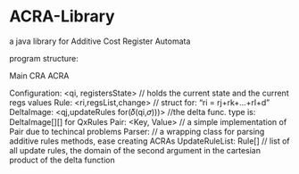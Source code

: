 # ACRA-Library
a java library for Additive Cost Register Automata

program structure: 

Main
CRA
ACRA

Configuration: <qi, registersState> // holds the current state and the current regs values
Rule: <ri,regsList,change> // struct for: “ri = rj+rk+...+rl+d” 
DeltaImage: <qj,updateRules for(𝛿(qi,𝜎)))> //the delta func. type is: DeltaImage[][] for QxRules
Pair: <Key, Value> // a simple implementation of Pair due to techincal problems
Parser: // a wrapping class for parsing additive rules methods, ease creating ACRAs
UpdateRuleList: Rule[] // list of all update rules, the domain of the second argument in the cartesian product of the delta function
